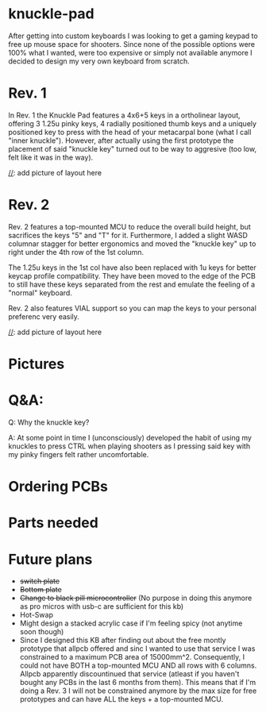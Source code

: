 # knuckle-pad

After getting into custom keyboards I was looking to get a gaming keypad to free up mouse space for shooters. Since none of the possible options were 100% what I wanted, were too expensive or simply not available anymore I decided to design my very own keyboard from scratch.


# Rev. 1

In Rev. 1 the Knuckle Pad features a 4x6+5 keys in a ortholinear layout, offering 3 1.25u pinky keys, 4 radially positioned thumb keys and a uniquely positioned key to press with the head of your metacarpal bone (what I call "inner knuckle"). However, after actually using the first prototype the placement of said "knuckle key" turned out to be way to aggresive (too low, felt like it was in the way).

[//]: add picture of layout here


# Rev. 2

Rev. 2 features a top-mounted MCU to reduce the overall build height, but sacrifices the keys "5" and "T" for it. Furthermore, I added a slight WASD columnar stagger for better ergonomics and moved the "knuckle key" up to right under the 4th row of the 1st column. 

The 1.25u keys in the 1st col have also been replaced with 1u keys for better keycap profile compatibility. They have been moved to the edge of the PCB to still have these keys separated from the rest and emulate the feeling of a "normal" keyboard.

Rev. 2 also features VIAL support so you can map the keys to your personal preferenc very easily.

[//]: add picture of layout here


# Pictures


# Q&A:

Q: Why the knuckle key?

A: At some point in time I (unconsciously) developed the habit of using my knuckles to press CTRL when playing shooters as I pressing said key with my pinky fingers felt rather uncomfortable.


[//]: # (Q: How am I gonna flame my team mates with half a keyboard?)

[//]: # (Why the hell do you still use the in-game text chat?)

# Ordering PCBs

# Parts needed

# Future plans

- <del>switch plate</del>
- <del>Bottom plate</del>
- <del>Change to black pill microcontroller</del> (No purpose in doing this anymore as pro micros with usb-c are sufficient for this kb)
- Hot-Swap
- Might design a stacked acrylic case if I'm feeling spicy (not anytime soon though)
- Since I designed this KB after finding out about the free montly prototype that allpcb offered and sinc I wanted to use that service I was constrained to a maximum PCB area of 15000mm^2. Consequently, I could not have BOTH a top-mounted MCU AND all rows with 6 columns. Allpcb apparently discountinued that service (atleast if you haven't bought any PCBs in the last 6 months from them). This means that if I'm doing a Rev. 3 I will not be constrained anymore by the max size for free prototypes and can have ALL the keys + a top-mounted MCU.

